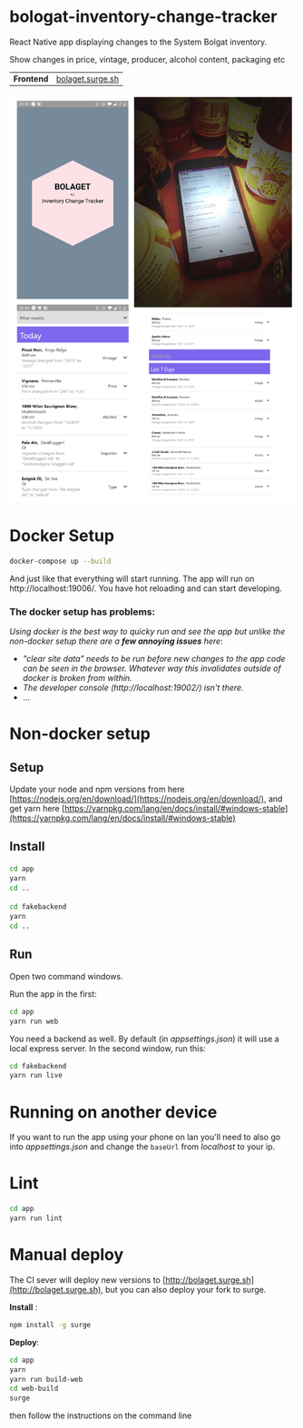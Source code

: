 # bologat-inventory-change-tracker

React Native app displaying changes to the System Bolgat inventory.

Show changes in price, vintage, producer, alcohol content, packaging etc

|||
|-------------|-------------------|
| **Frontend**  |<a href="http://bolaget.surge.sh" target="_blank">bolaget.surge.sh</a>|

![Photo and Screenshots](preview.jpg)

# Docker Setup

```sh
docker-compose up --build
```

And just like that everything will start running. The app will run on http://localhost:19006/. You have hot reloading and can start developing.

### The docker setup has problems: ###

*Using docker is the best way to quicky run and see the app but unlike the non-docker setup there are a **few annoying issues** here:*
- *"clear site data" needs to be run before new changes to the app code can be seen in the browser. Whatever way this invalidates outside of docker is broken from within.*
- *The developer console (http://localhost:19002/) isn't there.*
- ...

# Non-docker setup

## Setup ##

Update your node and npm versions from here [https://nodejs.org/en/download/](https://nodejs.org/en/download/), and get yarn here [https://yarnpkg.com/lang/en/docs/install/#windows-stable](https://yarnpkg.com/lang/en/docs/install/#windows-stable)

## Install ##

```sh
cd app
yarn
cd ..

cd fakebackend
yarn
cd ..
```

## Run ##

Open two command windows.

Run the app in the first:

```sh
cd app
yarn run web
```

You need a backend as well. By default (in *appsettings.json*) it will use a local express server.
In the second window, run this:

```sh
cd fakebackend
yarn run live
```

# Running on another device #

If you want to run the app using your phone on lan you'll need to also go into *appsettings.json* and change the `baseUrl` from *localhost* to your ip.

# Lint #

```sh
cd app
yarn run lint
```

# Manual deploy #

The CI sever will deploy new versions to [http://bolaget.surge.sh](http://bolaget.surge.sh), but you can also deploy your fork to surge.


**Install** :
```sh
npm install -g surge
```

**Deploy**:

```sh
cd app
yarn
yarn run build-web
cd web-build
surge
```

then follow the instructions on the command line
